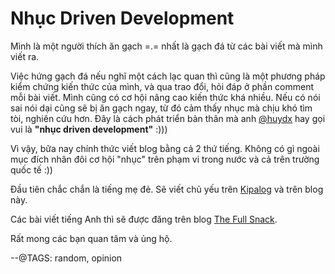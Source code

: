 # Nhục Driven Development

Mình là một người thích ăn gạch =.= nhất là gạch đá từ các bài viết mà mình viết ra. 

Việc hứng gạch đá nếu nghĩ một cách lạc quan thì cũng là một phương pháp kiểm chứng kiến thức của mình, và qua trao đổi, hỏi đáp ở phần comment mỗi bài viết. Mình cũng có cơ hội nâng cao kiến thức khá nhiều. Nếu có nói sai nói dại cũng sẽ bị ăn gạch ngay, từ đó cảm thấy nhục mà chịu khó tìm tòi, nghiên cứu hơn. Đây là cách phát triển bản thân mà anh [@huydx](http://huydx.com) hay gọi vui là **"nhục driven development"** :)))

Vì vậy, bữa nay chính thức viết blog bằng cả 2 thứ tiếng. Không có gì ngoài mục đích nhân đôi cơ hội "nhục" trên phạm vi trong nước và cả trên trường quốc tế :))

Đầu tiên chắc chắn là tiếng mẹ đẻ. Sẽ viết chủ yếu trên [Kipalog](http://kipalog.com) và trên blog này. 

Các bài viết tiếng Anh thì sẽ được đăng trên blog [The Full Snack](https://thefullsnack.com). 

Rất mong các bạn quan tâm và ủng hộ.

<meta property="og:site_name" content="Nhục Driven Development | Huy's Blog"/>
<meta property="og:url" content="http://huytd.github.io/posts/nhuc-driven-development" />
<meta property="og:type" content="article" />
<meta property="og:title" content="Nhục Driven Development" />
<meta property="og:description" content="Mình là một người thích ăn gạch... :v" />
<meta property="og:image" content="https://gescis.com/wp-content/uploads/2014/02/Blog-Writing-Ideas.jpg" />

--@TAGS: random, opinion
